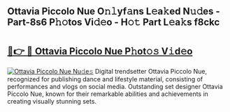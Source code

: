 ## Ottavia Piccolo Nue O𝚗𝚕yf𝚊ns L𝚎a𝚔ed N𝚞𝚍es - Part-8s6 P𝚑𝚘tos Vi𝚍𝚎o - H𝚘𝚝 Part L𝚎a𝚔s f8ckc

# <h2><a href="http://kf8g4b.oniu.top/?m=Ottavia+Piccolo+Nue">🔗👉 🔴 Ottavia Piccolo Nue P𝚑ot𝚘𝚜 V𝚒d𝚎o</a></h2>

[![Ottavia Piccolo Nue Nu𝚍e𝚜](https://i.imgur.com/0qMVB7G.gif)](http://kf8g4b.oniu.top/?m=Ottavia+Piccolo+Nue)
Digital trendsetter Ottavia Piccolo Nue, recognized for publishing dance and lifestyle material, consisting of performances and vlogs on social media. Outstanding set designer Ottavia Piccolo Nue, known for their remarkable abilities and achievements in creating visually stunning sets.  
